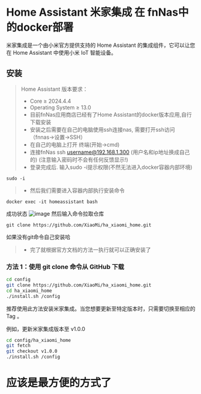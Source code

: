 # Home Assistant 米家集成 在 fnNas中的docker部署

米家集成是一个由小米官方提供支持的 Home Assistant 的集成组件，它可以让您在 Home Assistant 中使用小米 IoT 智能设备。

## 安装

> Home Assistant 版本要求：
>
> - Core $\geq$ 2024.4.4
> - Operating System $\geq$ 13.0
> - 目前fnNas应用商店已经有了Home Assistant的docker版本应用,自行下载安装
> - 安装之后需要在自己的电脑使用ssh连接nas, 需要打开ssh访问（fnnas->设置->SSH）
> - 在自己的电脑上打开 终端(开始->cmd)
> - 连接fnNas     ssh username@192.168.1.300    (用户名和ip地址换成自己的) (注意输入密码时不会有任何反馈显示!)
> - 登录完成后. 输入sudo -i提示权限(不然无法进入docker容器内部环境)
```
sudo -i
```
> - 然后我们需要进入容器内部执行安装命令
```
docker exec -it homeassistant bash
```
成功状态
![image](https://github.com/user-attachments/assets/7e02b2c9-65ca-494b-b41f-cd0829ed1a36)
然后输入命令拉取仓库
```
git clone https://github.com/XiaoMi/ha_xiaomi_home.git
```
如果没有git命令自己安装哈

> - 完了就根据官方文档的方法一执行就可以正确安装了

### 方法 1：使用 git clone 命令从 GitHub 下载

```bash
cd config
git clone https://github.com/XiaoMi/ha_xiaomi_home.git
cd ha_xiaomi_home
./install.sh /config
```

推荐使用此方法安装米家集成。当您想要更新至特定版本时，只需要切换至相应的 Tag 。

例如，更新米家集成版本至 v1.0.0

```bash
cd config/ha_xiaomi_home
git fetch
git checkout v1.0.0
./install.sh /config
```
# 应该是最方便的方式了

